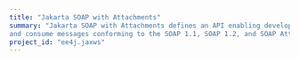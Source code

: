 ```yaml
---
title: "Jakarta SOAP with Attachments"
summary: "Jakarta SOAP with Attachments defines an API enabling developers to produce
and consume messages conforming to the SOAP 1.1, SOAP 1.2, and SOAP Attachments Feature."
project_id: "ee4j.jaxws"
---
```

